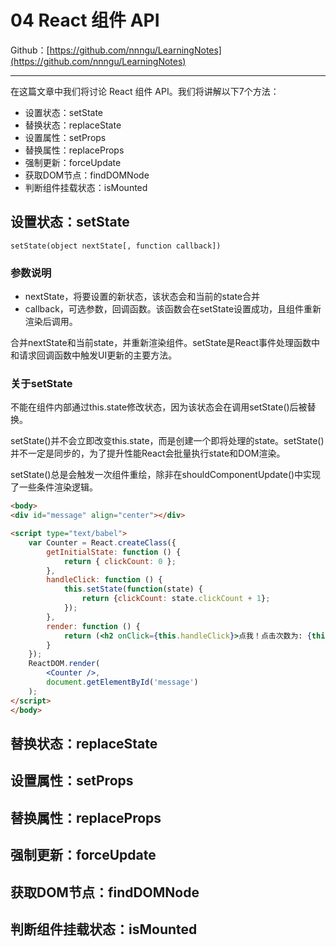 # 04 React 组件 API

Github：[https://github.com/nnngu/LearningNotes](https://github.com/nnngu/LearningNotes)

---

在这篇文章中我们将讨论 React 组件 API。我们将讲解以下7个方法：

* 设置状态：setState
* 替换状态：replaceState
* 设置属性：setProps
* 替换属性：replaceProps
* 强制更新：forceUpdate
* 获取DOM节点：findDOMNode
* 判断组件挂载状态：isMounted

## 设置状态：setState

`setState(object nextState[, function callback])`

### 参数说明

* nextState，将要设置的新状态，该状态会和当前的state合并
* callback，可选参数，回调函数。该函数会在setState设置成功，且组件重新渲染后调用。

合并nextState和当前state，并重新渲染组件。setState是React事件处理函数中和请求回调函数中触发UI更新的主要方法。

### 关于setState

不能在组件内部通过this.state修改状态，因为该状态会在调用setState()后被替换。

setState()并不会立即改变this.state，而是创建一个即将处理的state。setState()并不一定是同步的，为了提升性能React会批量执行state和DOM渲染。

setState()总是会触发一次组件重绘，除非在shouldComponentUpdate()中实现了一些条件渲染逻辑。

```html
<body>
<div id="message" align="center"></div>

<script type="text/babel">
    var Counter = React.createClass({
        getInitialState: function () {
            return { clickCount: 0 };
        },
        handleClick: function () {
            this.setState(function(state) {
                return {clickCount: state.clickCount + 1};
            });
        },
        render: function () {
            return (<h2 onClick={this.handleClick}>点我！点击次数为: {this.state.clickCount}</h2>);
        }
    });
    ReactDOM.render(
        <Counter />,
        document.getElementById('message')
    );
</script>
</body>
```



## 替换状态：replaceState


## 设置属性：setProps


## 替换属性：replaceProps


## 强制更新：forceUpdate


## 获取DOM节点：findDOMNode


## 判断组件挂载状态：isMounted



